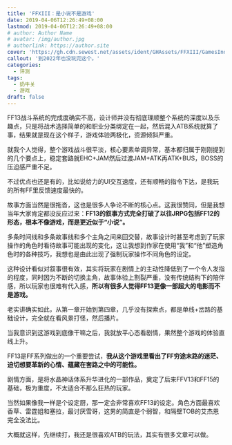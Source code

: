 ```yaml
---
title: 'FFXIII：是小说不是游戏'
date: 2019-04-06T12:26:49+08:00
lastmod: 2019-04-06T12:26:49+08:00
# author: Author Name
# avatar: /img/author.jpg
# authorlink: https://author.site
cover: 'https://gh.cdn.sewest.net/assets/ident/GHAssets/FFXIII/GamesIndex_GameListing_Artwork.jpg'
callout: '到2022年也没玩完这个。'
categories:
  - 评测
tags:
  - 奶牛关
  - 游戏
draft: false
---
```


FF13战斗系统的完成度确实不高，设计师并没有彻底理顺整个系统的深度以及乐趣点，只是将战术选择简单的和职业分类绑定在一起，然后混入ATB系统就算了事，结果就是现在这个样子，游戏体验两极化，资源倾斜严重。

<!--more-->

就我个人觉得，整个游戏战斗很平淡，核心要素单调异常，基本都归属于刚刚提到的几个要点上，稳定套路就EHC+JAM然后过渡JAM+ATK再ATK+BUS，BOSS的压迫感严重不足。

不过优点也还是有的，比如说给力的UI交互速度，还有顺畅的指令下达，是我玩的所有FF里反馈速度最快的。

故事方面当然是很拖沓，这也是很多人争论不断的核心点。这我很赞同，但是我想当年大家肯定都没反应过来：**FF13的叙事方式完全打破了以往JRPG包括FF12的形态，根本不像游戏，而是更近似于“小说”。**

多条时间线和多条故事线和多个主角之间来回交替，故事设计时甚至考虑到了玩家操作的角色时看待故事可能出现的变化，这让我想到作家在使用“我”和“他”塑造角色时的各种技巧，我想也是由此出现了强制玩家操作不同角色的设定。

这种设计看似对叙事很有效，其实将玩家在剧情上的主动性降低到了一个令人发指的程度，同时因为不断的切换主角，故事体验上割裂严重，没有传统结构下的陪伴感，所以玩家也很难有代入感，**所以有很多人觉得FF13更像一部超大的电影而不是游戏。**

老实讲确实如此，从第一章开始到第四章，几乎没有探索点，都是单线+岔路的基础设计，完全就在看风景打怪，然后播片。

当我意识到这游戏到底像干嘛之后，我就放平心态看剧情，果然整个游戏的体验直线上升。

FF13是FF系列做出的一个重要尝试，**我从这个游戏里看出了FF穷途末路的迷茫、迫切想要革新的心情、蕴藏在套路之中的可能性。**

剧情方面，是将水晶神话体系升华进化的一部作品，奠定了后来FFV13和FF15的基础，极为重度，不太适合不那么狂热的玩家。

当然如果像我一样是个设定厨，那一定会非常喜欢FF13的设定。角色方面最喜欢香草、雷霆姐和塞拉，最讨厌雪哥，这男的简直是个弱智，和隔壁TOB的艾杰恩完全没法比。

大概就这样，先继续打，我还是很喜欢ATB的玩法，其实有很多文章可以做。
